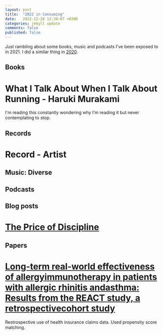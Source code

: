 ```yaml
---
layout: post
title:  "2022 in Consuming"
date:   2022-12-28 12:38:07 +0200
categories: jekyll update
comments: false
published: false
---
```

Just rambling about some books, music and podcasts I've been exposed to in 2021. I did a similar thing in [2020](http://kevinkle.in/jekyll/update/2021/01/01/2020_consuming.html).

## Books

# What I Talk About When I Talk About Running - Haruki Murakami
I'm reading this constantly wondering why I'm reading it but never contemplating to stop.

## Records

# Record - Artist

## Music: Diverse

## Podcasts

## Blog posts

# [The Price of Discipline](https://perell.com/essay/the-price-of-discipline/)

## Papers
# [Long-term real-world effectiveness of allergyimmunotherapy in patients with allergic rhinitis andasthma: Results from the REACT study, a retrospectivecohort study](https://reader.elsevier.com/reader/sd/pii/S2666776221002611?token=7DF5AAF0C5341049C1C2894B9DBE53B0F117CE47A2581AECB729E6FEF3B4287387A8042B06A0383C198B9CDEBCC74D7F&originRegion=eu-west-1&originCreation=20220102154029)

Restrospective use of health insurance claims data. Used propensity score matching.
